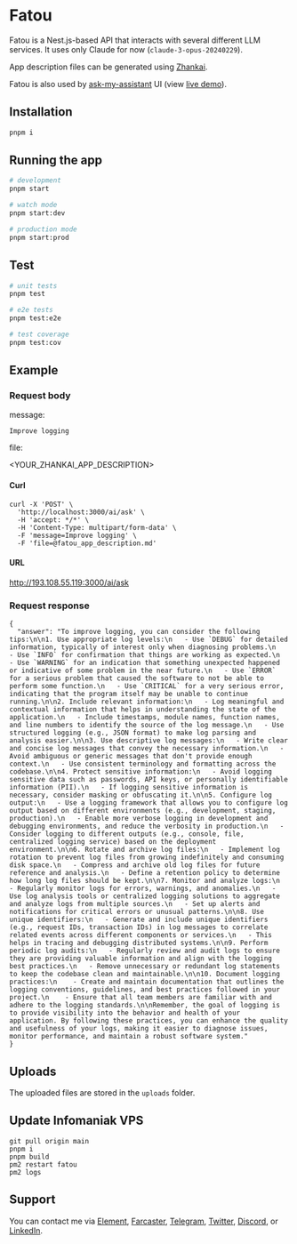# Fatou

Fatou is a Nest.js-based API that interacts with several different LLM services. It uses only Claude for now (`claude-3-opus-20240229`). 

App description files can be generated using [Zhankai](https://github.com/w3hc/zhankai).

Fatou is also used by [ask-my-assistant](https://github.com/julienbrg/ask-my-assistant) UI (view [live demo](https://ask-my-assistant.netlify.app/)). 

## Installation

```bash
pnpm i
```

## Running the app

```bash
# development
pnpm start

# watch mode
pnpm start:dev

# production mode
pnpm start:prod
```

## Test

```bash
# unit tests
pnpm test

# e2e tests
pnpm test:e2e

# test coverage
pnpm test:cov
```

## Example

### Request body 

message:

```
Improve logging
```

file:

<YOUR_ZHANKAI_APP_DESCRIPTION>

#### Curl

```
curl -X 'POST' \
  'http://localhost:3000/ai/ask' \
  -H 'accept: */*' \
  -H 'Content-Type: multipart/form-data' \
  -F 'message=Improve logging' \
  -F 'file=@fatou_app_description.md'
```

#### URL

http://193.108.55.119:3000/ai/ask

### Request response

```
{
  "answer": "To improve logging, you can consider the following tips:\n\n1. Use appropriate log levels:\n   - Use `DEBUG` for detailed information, typically of interest only when diagnosing problems.\n   - Use `INFO` for confirmation that things are working as expected.\n   - Use `WARNING` for an indication that something unexpected happened or indicative of some problem in the near future.\n   - Use `ERROR` for a serious problem that caused the software to not be able to perform some function.\n   - Use `CRITICAL` for a very serious error, indicating that the program itself may be unable to continue running.\n\n2. Include relevant information:\n   - Log meaningful and contextual information that helps in understanding the state of the application.\n   - Include timestamps, module names, function names, and line numbers to identify the source of the log message.\n   - Use structured logging (e.g., JSON format) to make log parsing and analysis easier.\n\n3. Use descriptive log messages:\n   - Write clear and concise log messages that convey the necessary information.\n   - Avoid ambiguous or generic messages that don't provide enough context.\n   - Use consistent terminology and formatting across the codebase.\n\n4. Protect sensitive information:\n   - Avoid logging sensitive data such as passwords, API keys, or personally identifiable information (PII).\n   - If logging sensitive information is necessary, consider masking or obfuscating it.\n\n5. Configure log output:\n   - Use a logging framework that allows you to configure log output based on different environments (e.g., development, staging, production).\n   - Enable more verbose logging in development and debugging environments, and reduce the verbosity in production.\n   - Consider logging to different outputs (e.g., console, file, centralized logging service) based on the deployment environment.\n\n6. Rotate and archive log files:\n   - Implement log rotation to prevent log files from growing indefinitely and consuming disk space.\n   - Compress and archive old log files for future reference and analysis.\n   - Define a retention policy to determine how long log files should be kept.\n\n7. Monitor and analyze logs:\n   - Regularly monitor logs for errors, warnings, and anomalies.\n   - Use log analysis tools or centralized logging solutions to aggregate and analyze logs from multiple sources.\n   - Set up alerts and notifications for critical errors or unusual patterns.\n\n8. Use unique identifiers:\n   - Generate and include unique identifiers (e.g., request IDs, transaction IDs) in log messages to correlate related events across different components or services.\n   - This helps in tracing and debugging distributed systems.\n\n9. Perform periodic log audits:\n   - Regularly review and audit logs to ensure they are providing valuable information and align with the logging best practices.\n   - Remove unnecessary or redundant log statements to keep the codebase clean and maintainable.\n\n10. Document logging practices:\n    - Create and maintain documentation that outlines the logging conventions, guidelines, and best practices followed in your project.\n    - Ensure that all team members are familiar with and adhere to the logging standards.\n\nRemember, the goal of logging is to provide visibility into the behavior and health of your application. By following these practices, you can enhance the quality and usefulness of your logs, making it easier to diagnose issues, monitor performance, and maintain a robust software system."
}
```

## Uploads

The uploaded files are stored in the `uploads` folder.

## Update Infomaniak VPS

```
git pull origin main
pnpm i
pnpm build
pm2 restart fatou
pm2 logs
```

## Support

You can contact me via [Element](https://matrix.to/#/@julienbrg:matrix.org), [Farcaster](https://warpcast.com/julien-), [Telegram](https://t.me/julienbrg), [Twitter](https://twitter.com/julienbrg), [Discord](https://discordapp.com/users/julienbrg), or [LinkedIn](https://www.linkedin.com/in/julienberanger/).
